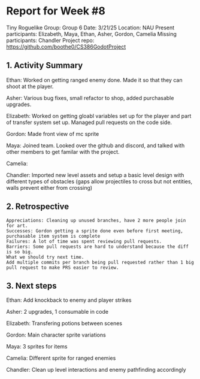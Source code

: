 # Report for Week #8

Tiny Roguelike
Group: Group 6
Date: 3/21/25
Location: NAU
Present participants: Elizabeth, Maya, Ethan, Asher, Gordon, Camelia
Missing participants: Chandler
Project repo: https://github.com/boothe0/CS386GodotProject

## 1. Activity Summary

Ethan: Worked on getting ranged enemy done. Made it so that they can shoot at the player.

Asher: Various bug fixes, small refactor to shop, added purchasable upgrades.

Elizabeth: Worked on getting gloabl variables set up for the player and part of transfer system set up. Managed pull requests on the code side.

Gordon: Made front view of mc sprite

Maya: Joined team. Looked over the github and discord, and talked with other members to get familar with the project.

Camelia: 

Chandler: Imported new level assets and setup a basic level design with different types of obstacles (gaps allow projectiles to cross but not entities, walls prevent either from crossing)


## 2. Retrospective

    Appreciations: Cleaning up unused branches, have 2 more people join for art.
    Successes: Gordon getting a sprite done even before first meeting, purchasable item system is complete
    Failures: A lot of time was spent reviewing pull requests.
    Barriers: Some pull requests are hard to understand because the diff is so big.
    What we should try next time. 
    Add multiple commits per branch being pull requested rather than 1 big pull request to make PRS easier to review.

## 3. Next steps

Ethan: Add knockback to enemy and player strikes

Asher: 2 upgrades, 1 consumable in code 

Elizabeth: Transfering potions between scenes

Gordon: Main character sprite variations

Maya: 3 sprites for items

Camelia: Different sprite for ranged enemies

Chandler: Clean up level interactions and enemy pathfinding accordingly

